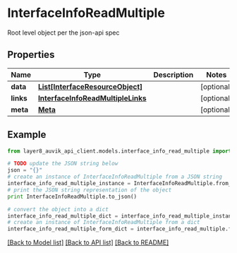 # InterfaceInfoReadMultiple

Root level object per the json-api spec

## Properties
Name | Type | Description | Notes
------------ | ------------- | ------------- | -------------
**data** | [**List[InterfaceResourceObject]**](InterfaceResourceObject.md) |  | [optional] 
**links** | [**InterfaceInfoReadMultipleLinks**](InterfaceInfoReadMultipleLinks.md) |  | [optional] 
**meta** | [**Meta**](Meta.md) |  | [optional] 

## Example

```python
from layer8_auvik_api_client.models.interface_info_read_multiple import InterfaceInfoReadMultiple

# TODO update the JSON string below
json = "{}"
# create an instance of InterfaceInfoReadMultiple from a JSON string
interface_info_read_multiple_instance = InterfaceInfoReadMultiple.from_json(json)
# print the JSON string representation of the object
print InterfaceInfoReadMultiple.to_json()

# convert the object into a dict
interface_info_read_multiple_dict = interface_info_read_multiple_instance.to_dict()
# create an instance of InterfaceInfoReadMultiple from a dict
interface_info_read_multiple_form_dict = interface_info_read_multiple.from_dict(interface_info_read_multiple_dict)
```
[[Back to Model list]](../README.md#documentation-for-models) [[Back to API list]](../README.md#documentation-for-api-endpoints) [[Back to README]](../README.md)


